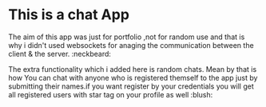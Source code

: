 # This is a chat App <br>
<p>
    The aim of this app was just for portfolio ,not for random use and that is why i didn't used
    websockets for anaging the communication between the client & the server. :neckbeard:</p>
The extra functionality which i added here is random chats. Mean by that is how You can chat with 
anyone who is registered themself to the app just by submitting their names.if you want register by
your credentials you will get all registered users with star tag on your profile as well :blush:

   

